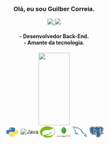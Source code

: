 <h3 align="center"> Olá, eu sou Guilber Correia.</h3>

<div align="center">  
<a href="https://www.linkedin.com/in/guilber-correia/"><img src="https://img.shields.io/badge/LinkedIn-000?style=for-the-badge&logo=linkedin&logoColor=0E76A8"> </a>
<a href="mailto:guilber.correia.gc@gmail.com">  <img src="https://img.shields.io/badge/guilber.correia.gc%40gmail.com-to?style=for-the-badge&logo=Gmail&color=black"></a>
</div>

<h4 align="center">
- Desenvolvedor Back-End. </br>
- Amante da tecnologia.
</h4>

<div align="center">  
  <img width="41%" height="195px" src="https://github-readme-stats.vercel.app/api/top-langs/?username=guilbercorreia&layout=compact&hide_border=true&title_color=4287f5&text_color=4287f5&bg_color=0d1117" />
</div>

<div align="center">
  <img align="center" alt="Python" height="30" width="40" src="https://raw.githubusercontent.com/devicons/devicon/master/icons/python/python-original.svg">
  <img align="center" alt="Java" height="30" width="40" src="https://cdn.jsdelivr.net/gh/devicons/devicon/icons/java/java-original-wordmark.svg">
  <img align="center" alt="Spring" height="30" width="40" src="https://raw.githubusercontent.com/devicons/devicon/55609aa5bd817ff167afce0d965585c92040787a/icons/spring/spring-original.svg">
  <img align="center" alt="MongoDB" height="30" width="40" src="https://raw.githubusercontent.com/devicons/devicon/55609aa5bd817ff167afce0d965585c92040787a/icons/mongodb/mongodb-original-wordmark.svg">
  <img align="center" alt="MySQL" height="30" width="40" src="https://raw.githubusercontent.com/devicons/devicon/55609aa5bd817ff167afce0d965585c92040787a/icons/mysql/mysql-original.svg">
  <img align="center" alt="PostgreSQL" height="30" width="40" src="https://raw.githubusercontent.com/devicons/devicon/55609aa5bd817ff167afce0d965585c92040787a/icons/postgresql/postgresql-original.svg">
</div>
